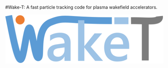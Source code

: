 

#Wake-T: A fast particle tracking code for plasma wakefield accelerators.

![VisualPIC logo](other/WakeT_logo_dot.png)